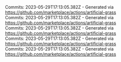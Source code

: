 Commits: 2023-05-29T17:13:05.382Z - Generated via https://github.com/marketplace/actions/artificial-grass
<br>
Commits: 2023-05-29T17:13:05.382Z - Generated via https://github.com/marketplace/actions/artificial-grass
<br>
Commits: 2023-05-29T17:13:05.382Z - Generated via https://github.com/marketplace/actions/artificial-grass
<br>
Commits: 2023-05-29T17:13:05.382Z - Generated via https://github.com/marketplace/actions/artificial-grass
<br>
Commits: 2023-05-29T17:13:05.382Z - Generated via https://github.com/marketplace/actions/artificial-grass
<br>
